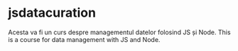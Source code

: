 # jsdatacuration
Acesta va fi un curs despre managementul datelor folosind JS și Node. This is a course for data management with JS and Node.
